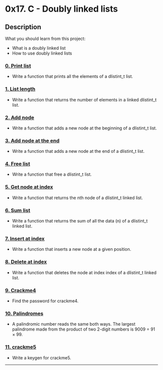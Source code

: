 # 0x17. C - Doubly linked lists
## Description
What you should learn from this project:
* What is a doubly linked list
* How to use doubly linked lists

### [0. Print list](./0-print_dlistint.c)
* Write a function that prints all the elements of a dlistint_t list.


### [1. List length](./1-dlistint_len.c)
* Write a function that returns the number of elements in a linked dlistint_t list.
### [2. Add node](./2-add_dnodeint.c)
* Write a function that adds a new node at the beginning of a dlistint_t list.
### [3. Add node at the end](./3-add_dnodeint_end.c)
* Write a function that adds a new node at the end of a dlistint_t list.
### [4. Free list](./4-free_dlistint.c)
* Write a function that free a dlistint_t list.
### [5. Get node at index](./5-get_dnodeint.c)
* Write a function that returns the nth node of a dlistint_t linked list.
### [6. Sum list](./6-sum_dlistint.c)
* Write a function that returns the sum of all the data (n) of a dlistint_t linked list.
### [7. Insert at index](./7-insert_dnodeint.c)
* Write a function that inserts a new node at a given position.
### [8. Delete at index](./8-delete_dnodeint.c)
* Write a function that deletes the node at index index of a dlistint_t linked list.
### [9. Crackme4](./100-password)
* Find the password for crackme4.
### [10. Palindromes](./102-result)
* A palindromic number reads the same both ways. The largest palindrome made from the product of two 2-digit numbers is 9009 = 91 × 99.
### [11. crackme5](./103-keygen.c)
* Write a keygen for crackme5.
---

